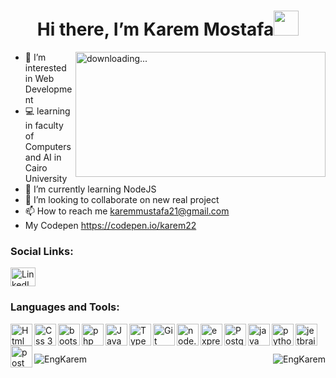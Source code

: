 <h1 align="center">Hi there, I’m Karem Mostafa<img src="https://media.giphy.com/media/hvRJCLFzcasrR4ia7z/giphy.gif" width="40px"></h1>
<img align="right" alt=" downloading..." src="https://i.pinimg.com/originals/3c/84/cd/3c84cdb1e180a46031edaed16e042beb.gif" width="400" height="200" />

- 👀 I’m interested in Web Development
- 💻 learning in faculty of Computers and AI in Cairo University
- 🌱 I’m currently learning NodeJS
- 💞️ I’m looking to collaborate on new real project
- 📫 How to reach me karemmustafa21@gmail.com
- My Codepen https://codepen.io/karem22


### Social Links:
<a href="https://www.linkedin.com/in/karem-mostafa-044339242/"><img align="center" src="https://icon.icepanel.io/Technology/svg/LinkedIn.svg" alt="LinkedIn" height="30" width="40" style="max-width: 100%;"></a>

<!---
EngKarem/EngKarem is a ✨ special ✨ repository because its `README.md` (this file) appears on your GitHub profile.
You can click the Preview link to take a look at your changes.
--->

### Languages and Tools:
<img align="left" alt="Html 5" width="35px" height="35px" src="https://icon.icepanel.io/Technology/svg/HTML5.svg" />

<img align="left" alt="Css 3" width="35px" height="35px" src="https://icon.icepanel.io/Technology/svg/CSS3.svg" />

<img align="left" alt="bootstrap" width="35px" height="35px" src="https://icon.icepanel.io/Technology/svg/Bootstrap.svg" />

<img align="left" alt="php" width="35px" height="35px" src="https://icon.icepanel.io/Technology/svg/PHP.svg" />

<img align="left" alt="JavaScript" width="35px" height="35px" src="https://icon.icepanel.io/Technology/svg/JavaScript.svg" />

<img align="left" alt="TypeScript" width="35px" height="35px" src="https://icon.icepanel.io/Technology/svg/TypeScript.svg" />

<img align="left" alt="Git" width="35px" height="35px" src="https://icon.icepanel.io/Technology/svg/Git.svg" />

<img align="left" alt="node.js" width="35px" height="35px" src="https://icon.icepanel.io/Technology/svg/Node.js.svg">

<img align="left" alt="express.js" width="35px" height="35px" src="https://icon.icepanel.io/Technology/png-shadow-512/Express.png">

<img align="left" alt="PostgreSQL" width="35px" height="35px" src="https://icon.icepanel.io/Technology/svg/PostgresSQL.svg" />

<img align="left" alt="java" width="35px" height="35px" src="https://icon.icepanel.io/Technology/svg/Java.svg" >

<img align="left" alt="python" width="35px" height="35px" src="https://icon.icepanel.io/Technology/svg/Python.svg" />

<img align="left" alt="jetbrains" width="35px" height="35px" src="https://icon.icepanel.io/Technology/svg/JetBrains.svg" />

<img align="left" alt="postman" width="35px" height="35px" src="https://icon.icepanel.io/Technology/svg/Postman.svg" />

<br><br>
<p><img align="left" src="https://github-readme-stats.vercel.app/api/top-langs?username=EngKarem&show_icons=true&locale=en&layout=compact" alt="EngKarem" /></p>

<p><img align="right" src="https://github-readme-stats.vercel.app/api?username=EngKarem&show_icons=true&locale=en" alt="EngKarem" /></p>
